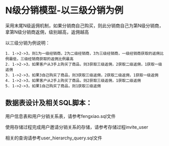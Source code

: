 # N级分销模型-以三级分销为例

采用末尾N级返佣机制，如果分销商自己购买，则此分销商自己为第N级分销商，拿第N级分销商返佣，级别越高，返佣越高

以三级分销为例说明：

```
1. 1->2->3，则1为一级经销商，2为二级经销商，3为三级经销商，一级经销商获取的返佣比例最低，三级经销商获取的返佣比例最高
2. 1->2->3，如果客户从3手上购买了商品，则3获取三级返佣，2获取二级返佣，1获取一级返佣
3. 1->2->3，如果3自己购买了商品，则3获取三级返佣，2获取二级返佣，1获取一级返佣
4. 1->2->3，如果客户从2手上购买了商品，则2获取三级返佣，1获取二级返佣
5. 1->2->3，如果1自己购买了商品，则1获取三级返佣

```

## 数据表设计及相关SQL脚本：

用户信息表和用户分销关系表，请参考fengxiao.sql文件

使用存储过程完成用户邀请分销关系的存储，请参考存储过程invite_user

相关的查询请参考user_hierarchy_query.sql文件